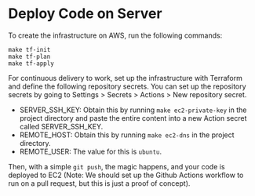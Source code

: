# Deploy Code on Server

To create the infrastructure on AWS, run the following commands:

```
make tf-init
make tf-plan
make tf-apply
```

For continuous delivery to work, set up the infrastructure with Terraform and define the following repository secrets. You can set up the repository secrets by going to Settings > Secrets > Actions > New repository secret.

* SERVER_SSH_KEY: Obtain this by running `make ec2-private-key` in the project directory and paste the entire content into a new Action secret called SERVER_SSH_KEY.
* REMOTE_HOST: Obtain this by running `make ec2-dns` in the project directory.
* REMOTE_USER: The value for this is `ubuntu`.

Then, with a simple `git push`, the magic happens, and your code is deployed to EC2 (Note: We should set up the Github Actions workflow to run on a pull request, but this is just a proof of concept).